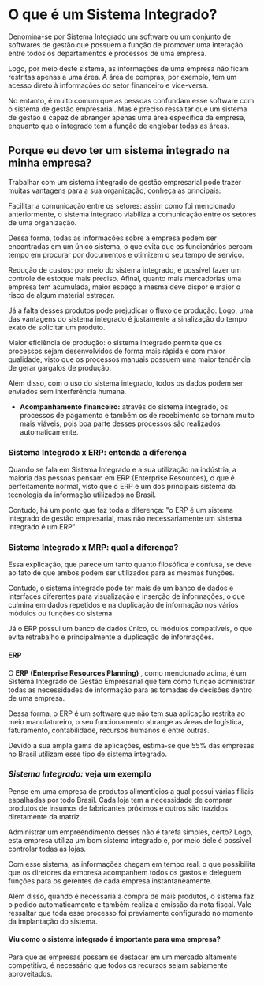 # O que é um Sistema Integrado?

Denomina-se por Sistema Integrado um software ou um conjunto de softwares de gestão que possuem a função de promover uma interação entre todos os departamentos e processos de uma empresa.

Logo, por meio deste sistema, as informações de uma empresa não ficam restritas apenas a uma área. A área de compras, por exemplo, tem um acesso direto à informações do setor financeiro e vice-versa.

No entanto, é muito comum que as pessoas confundam esse software com o sistema de gestão empresarial. Mas é preciso ressaltar que um sistema de gestão é capaz de abranger apenas uma área especifica da empresa, enquanto que o integrado tem a função de englobar todas as áreas.

## Porque eu devo ter um sistema integrado na minha empresa?

Trabalhar com um sistema integrado de gestão empresarial pode trazer muitas vantagens para a sua organização, conheça as principais:

Facilitar a comunicação entre os setores: assim como foi mencionado anteriormente, o sistema integrado viabiliza a comunicação entre os setores de uma organização.

Dessa forma, todas as informações sobre a empresa podem ser encontradas em um único sistema, o que evita que os funcionários percam tempo em procurar por documentos e otimizem o seu tempo de serviço.

Redução de custos: por meio do sistema integrado, é possível fazer um controle de estoque mais preciso.
Afinal, quanto mais mercadorias uma empresa tem acumulada, maior espaço a mesma deve dispor e maior o risco de algum material estragar.

Já a falta desses produtos pode prejudicar o fluxo de produção. Logo, uma das vantagens do sistema integrado é justamente a sinalização do tempo exato de solicitar um produto.

Maior eficiência de produção: o sistema integrado permite que os processos sejam desenvolvidos de forma mais rápida e com maior qualidade, visto que os processos manuais possuem uma maior tendência de gerar gargalos de produção.

Além disso, com o uso do sistema integrado, todos os dados podem ser enviados sem interferência humana.

- **Acompanhamento financeiro:** através do sistema integrado, os processos de pagamento e também os de recebimento se tornam muito mais viáveis, pois boa parte desses processos são realizados automaticamente.

### Sistema Integrado x ERP: entenda a diferença

Quando se fala em Sistema Integrado e a sua utilização na indústria, a maioria das pessoas pensam em ERP (Enterprise Resources), o que é perfeitamente normal, visto que o ERP é um dos principais sistema da tecnologia da informação utilizados no Brasil.

Contudo, há um ponto que faz toda a diferença: "o ERP é um sistema integrado de gestão empresarial, mas não necessariamente um sistema integrado é um ERP".


### Sistema Integrado x MRP: qual a diferença?

Essa explicação, que parece um tanto quanto filosófica e confusa, se deve ao fato de que ambos podem ser utilizados para as mesmas funções.

Contudo, o sistema integrado pode ter mais de um banco de dados e interfaces diferentes para visualização e inserção de informações, o que culmina em dados repetidos e na duplicação de informação nos vários módulos ou funções do sistema.

Já o ERP possui um banco de dados único, ou módulos compatíveis, o que evita retrabalho e principalmente a duplicação de informações.

#### ERP

O **ERP (Enterprise Resources Planning)** , como mencionado acima, é um Sistema Integrado de Gestão Empresarial que tem como função administrar todas as necessidades de informação para as tomadas de decisões dentro de uma empresa.

Dessa forma, o ERP é um software que não tem sua aplicação restrita ao meio manufatureiro, o seu funcionamento abrange as áreas de logística, faturamento, contabilidade, recursos humanos e entre outras.

Devido a sua ampla gama de aplicações, estima-se que 55% das empresas no Brasil utilizam esse tipo de sistema integrado.

### *Sistema Integrado:* veja um exemplo

Pense em uma empresa de produtos alimentícios a qual possui várias filiais espalhadas por todo Brasil. Cada loja tem a necessidade de comprar produtos de insumos de fabricantes próximos e outros são trazidos diretamente da matriz.

Administrar um empreendimento desses não é tarefa simples, certo? Logo, esta empresa utiliza um bom sistema integrado e, por meio dele é possível controlar todas as lojas.

Com esse sistema, as informações chegam em tempo real, o que possibilita que os diretores da empresa acompanhem todos os gastos e deleguem funções para os gerentes de cada empresa instantaneamente.

Além disso, quando é necessária a compra de mais produtos, o sistema faz o pedido automaticamente e também realiza a emissão da nota fiscal. Vale ressaltar que toda esse processo foi previamente configurado no momento da implantação do sistema.

#### Viu como o sistema integrado é importante para uma empresa?

Para que as empresas possam se destacar em um mercado altamente competitivo, é necessário que todos os recursos sejam sabiamente aproveitados.
